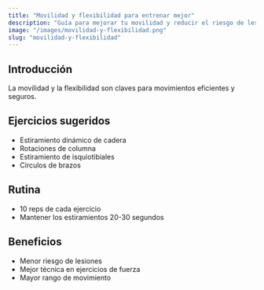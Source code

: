 ```yaml
---
title: "Movilidad y flexibilidad para entrenar mejor"
description: "Guía para mejorar tu movilidad y reducir el riesgo de lesiones en casa."
image: "/images/movilidad-y-flexibilidad.png"
slug: "movilidad-y-flexibilidad"
---
```


## Introducción

La movilidad y la flexibilidad son claves para movimientos eficientes y seguros.

## Ejercicios sugeridos

- Estiramiento dinámico de cadera
- Rotaciones de columna
- Estiramiento de isquiotibiales
- Círculos de brazos

## Rutina

- 10 reps de cada ejercicio
- Mantener los estiramientos 20-30 segundos

## Beneficios

- Menor riesgo de lesiones
- Mejor técnica en ejercicios de fuerza
- Mayor rango de movimiento
